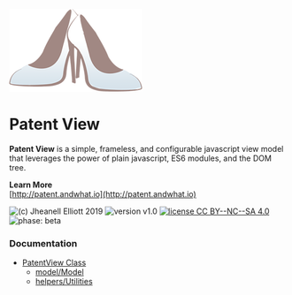 ![PatentView](/src/assets/shoe_github.png)
# Patent View
**Patent View** is a simple, frameless, and configurable javascript view model that leverages the power of plain javascript, ES6 modules, and the DOM tree.

**Learn More**<br>
[http://patent.andwhat.io](http://patent.andwhat.io)

![(c) Jheanell Elliott 2019](https://img.shields.io/badge/copyright-Jheanell%20Elliott%202019-lightgrey.svg) ![version v1.0](https://img.shields.io/badge/version-v1.0-informational.svg) [![license CC BY--NC--SA 4.0](https://img.shields.io/badge/license-CC%20BY--NC--SA%204.0-blue.svg)](https://creativecommons.org/licenses/by-nc-sa/4.0/) ![phase: beta](https://img.shields.io/badge/phase-closed%20beta-informational.svg)

### Documentation
- [PatentView Class](/docs/patentview/app.md)
    - [model/Model](/docs/patentview/model/model.md)
    - [helpers/Utilities](/docs/patentview/helpers/utilities.md)
